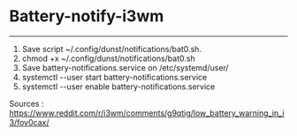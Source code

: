 # Battery-notify-i3wm
_____________________________
 1.  Save script ~/.config/dunst/notifications/bat0.sh.
 2.  chmod +x ~/.config/dunst/notifications/bat0.sh
 3.  Save battery-notifications.service on /etc/systemd/user/
 4.  systemctl --user start battery-notifications.service
 5.  systemctl --user enable battery-notifications.service

Sources : https://www.reddit.com/r/i3wm/comments/g9qtig/low_battery_warning_in_i3/fov0cax/
